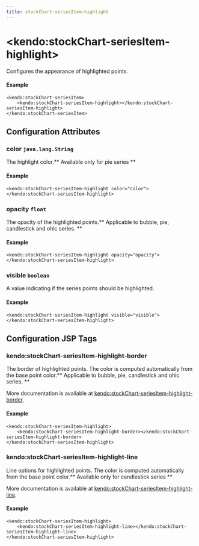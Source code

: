 ```yaml
---
title: stockChart-seriesItem-highlight
---
```


# \<kendo:stockChart-seriesItem-highlight\>

Configures the appearance of highlighted points.

#### Example
    <kendo:stockChart-seriesItem>
        <kendo:stockChart-seriesItem-highlight></kendo:stockChart-seriesItem-highlight>
    </kendo:stockChart-seriesItem>

## Configuration Attributes

### color `java.lang.String`

The highlight color.** Available only for pie series **

#### Example
    <kendo:stockChart-seriesItem-highlight color="color">
    </kendo:stockChart-seriesItem-highlight>

### opacity `float`

The opacity of the highlighted points.** Applicable to bubble, pie, candlestick and ohlc series. **

#### Example
    <kendo:stockChart-seriesItem-highlight opacity="opacity">
    </kendo:stockChart-seriesItem-highlight>

### visible `boolean`

A value indicating if the series points should be highlighted.

#### Example
    <kendo:stockChart-seriesItem-highlight visible="visible">
    </kendo:stockChart-seriesItem-highlight>


##  Configuration JSP Tags

### kendo:stockChart-seriesItem-highlight-border

The border of highlighted points. The color is computed automatically from the base point color.** Applicable to bubble, pie, candlestick and ohlc series. **

More documentation is available at [kendo:stockChart-seriesItem-highlight-border](/api/wrappers/jsp/stockchart/seriesitem-highlight-border).

#### Example

    <kendo:stockChart-seriesItem-highlight>
        <kendo:stockChart-seriesItem-highlight-border></kendo:stockChart-seriesItem-highlight-border>
    </kendo:stockChart-seriesItem-highlight>

### kendo:stockChart-seriesItem-highlight-line

Line options for highlighted points. The color is computed automatically from the base point color.** Available only for candlestick series **

More documentation is available at [kendo:stockChart-seriesItem-highlight-line](/api/wrappers/jsp/stockchart/seriesitem-highlight-line).

#### Example

    <kendo:stockChart-seriesItem-highlight>
        <kendo:stockChart-seriesItem-highlight-line></kendo:stockChart-seriesItem-highlight-line>
    </kendo:stockChart-seriesItem-highlight>

